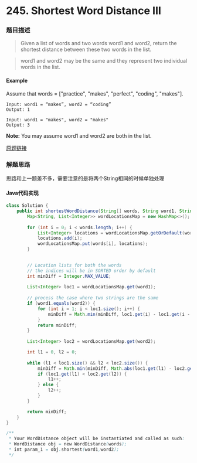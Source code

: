 # 245. Shortest Word Distance III

### 题目描述

> Given a list of words and two words word1 and word2, return the shortest distance between these two words in the list.

>word1 and word2 may be the same and they represent two individual words in the list.


#### Example

Assume that words = ["practice", "makes", "perfect", "coding", "makes"].

    Input: word1 = “makes”, word2 = “coding”
    Output: 1

    Input: word1 = "makes", word2 = "makes"
    Output: 3

**Note:**
You may assume word1 and word2 are both in the list.

[原题链接](https://leetcode.com/problems/shortest-word-distance-iii/)

### 解题思路
思路和上一题差不多，需要注意的是将两个String相同的时候单独处理


#### Java代码实现

```java
class Solution {
    public int shortestWordDistance(String[] words, String word1, String word2) {
        Map<String, List<Integer>> wordLocationsMap = new HashMap<>();
        
        for (int i = 0; i < words.length; i++) {
            List<Integer> locations = wordLocationsMap.getOrDefault(words[i], new ArrayList<Integer>());
            locations.add(i);
            wordLocationsMap.put(words[i], locations);
        }
        

        // Location lists for both the words
        // the indices will be in SORTED order by default
        int minDiff = Integer.MAX_VALUE;
        
        List<Integer> loc1 = wordLocationsMap.get(word1);
        
        // process the case where two strings are the same
        if (word1.equals(word2)) {
            for (int i = 1; i < loc1.size(); i++) {
                minDiff = Math.min(minDiff, loc1.get(i) - loc1.get(i - 1));
            }
            return minDiff;
        }
        
        List<Integer> loc2 = wordLocationsMap.get(word2);

        int l1 = 0, l2 = 0;
        
        while (l1 < loc1.size() && l2 < loc2.size()) {
            minDiff = Math.min(minDiff, Math.abs(loc1.get(l1) - loc2.get(l2)));
            if (loc1.get(l1) < loc2.get(l2)) {
                l1++;
            } else {
                l2++;
            }
        }

        return minDiff;  
    }
}

/**
 * Your WordDistance object will be instantiated and called as such:
 * WordDistance obj = new WordDistance(words);
 * int param_1 = obj.shortest(word1,word2);
 */
```